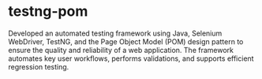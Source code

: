 # testng-pom
Developed an automated testing framework using Java, Selenium WebDriver, TestNG, and the Page Object Model (POM) design pattern to ensure the quality and reliability of a web application. The framework automates key user workflows, performs validations, and supports efficient regression testing.
